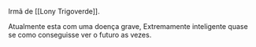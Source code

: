 

Irmã de [[Lony Trigoverde]].

Atualmente esta com uma doença grave, Extremamente inteligente quase se como conseguisse ver o futuro as vezes.